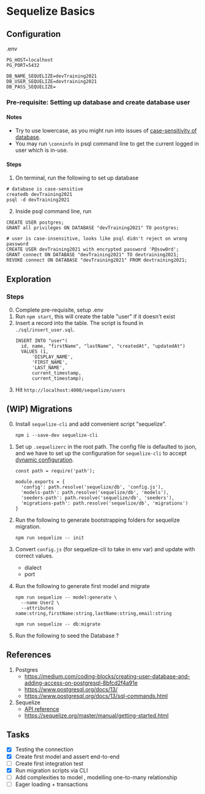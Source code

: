 # Sequelize Basics

## Configuration
.env
```
PG_HOST=localhost
PG_PORT=5432

DB_NAME_SEQUELIZE=devTraining2021
DB_USER_SEQUELIZE=devtraining2021
DB_PASS_SEQUELIZE=
```

### Pre-requisite: Setting up database and create database user

#### Notes
- Try to use lowercase, as you might run into issues of [case-sensitivity of database](https://dba.stackexchange.com/questions/31059/error-database-dbname-does-not-exist).
- You may run `\conninfo` in psql command line to get the current logged in user which is in-use. 

#### Steps
1. On terminal, run the following to set up database
```
# database is case-sensitive
createdb devTraining2021
psql -d devTraining2021
```

2. Inside psql command line, run
```
CREATE USER postgres;
GRANT all privileges ON DATABASE "devTraining2021" TO postgres;

# user is case-insensitive, looks like psql didn't reject on wrong password
CREATE USER devTraining2021 with encrypted password 'P@ssw0rd';
GRANT connect ON DATABASE "devTraining2021" TO devtraining2021; 
REVOKE connect ON DATABASE "devTraining2021" FROM devtraining2021;
```

## Exploration
### Steps
0. Complete pre-requisite, setup .env
1. Run `npm start`, this will create the table "user" if it doesn't exist
2. Insert a record into the table. The script is found in `./sql/insert_user.sql`.
    ```
    INSERT INTO "user"(
      id, name, "firstName", "lastName", "createdAt", "updatedAt")
      VALUES (1, 
          'DISPLAY_NAME',
          'FIRST_NAME', 
          'LAST_NAME',
          current_timestamp, 
          current_timestamp);
    ```
3. Hit `http://localhost:4000/sequelize/users`

## (WIP) Migrations
0. Install `sequelize-cli` and add convenient script "sequelize".
    ```
    npm i --save-dev sequelize-cli
    ```

1. Set up `.sequelizerc` in the root path. The config file is defaulted to json, and we have to set up the configuration for `sequelize-cli` to accept [dynamic configuration](https://sequelize.org/master/manual/migrations.html#dynamic-configuration).
    ```
    const path = require('path');

    module.exports = {
      'config': path.resolve('sequelize/db', 'config.js'),
      'models-path': path.resolve('sequelize/db', 'models'),
      'seeders-path': path.resolve('sequelize/db', 'seeders'),
      'migrations-path': path.resolve('sequelize/db', 'migrations')
    }
    ```

2. Run the following to generate bootstrapping folders for sequelize migration.
    ```
    npm run sequelize -- init
    ```

3. Convert `config.js` (for sequelize-cli to take in env var) and update with correct values.
    - dialect
    - port

4. Run the following to generate first model and migrate
    ```
    npm run sequelize -- model:generate \
      --name User2 \
      --attributes name:string,firstName:string,lastName:string,email:string

    npm run sequelize -- db:migrate
    ```

5. Run the following to seed the Database ?

## References
1. Postgres
    - https://medium.com/coding-blocks/creating-user-database-and-adding-access-on-postgresql-8bfcd2f4a91e
    - https://www.postgresql.org/docs/13/
    - https://www.postgresql.org/docs/13/sql-commands.html
2. Sequelize 
    - [API reference](https://sequelize.org/master/class/lib/sequelize.js~Sequelize.html#instance-constructor-constructor)
    - https://sequelize.org/master/manual/getting-started.html

## Tasks
- [X] Testing the connection
- [X] Create first model and assert end-to-end
- [ ] Create first integration test
- [X] Run migration scripts via CLI
- [ ] Add complexities to model , modelling one-to-many relationship
- [ ] Eager loading + transactions